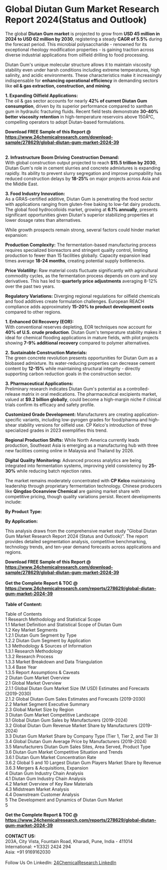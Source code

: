 <h1>Global Diutan Gum Market Research Report 2024(Status and Outlook)</h1><p>The global <strong>Diutan Gum market</strong> is projected to grow from <strong>USD 45 million in 2024 to USD 62 million by 2030</strong>, registering a steady <strong>CAGR of 5.5%</strong> during the forecast period. This microbial polysaccharide - renowned for its exceptional rheology modification properties - is gaining traction across diverse industrial applications from oilfield drilling to food processing.</p><p>Diutan Gum's unique molecular structure allows it to maintain viscosity stability even under harsh conditions including extreme temperatures, high salinity, and acidic environments. These characteristics make it increasingly indispensable for <strong>enhancing operational efficiency</strong> in demanding sectors like <strong>oil &amp; gas extraction, construction, and mining</strong>.</p><p><strong>1. Expanding Oilfield Applications:</strong><br>
The oil &amp; gas sector accounts for nearly <strong>42% of current Diutan Gum consumption</strong>, driven by its superior performance compared to xanthan gum in hydraulic fracturing fluids. Recent field tests demonstrate <strong>30-40% better viscosity retention</strong> in high-temperature reservoirs above 150Â°C, compelling operators to adopt Diutan-based formulations.</p><div><b>Download FREE Sample of this Report @ 
            <a href="https://www.24chemicalresearch.com/download-sample/278629/global-diutan-gum-market-2024-39">
            https://www.24chemicalresearch.com/download-sample/278629/global-diutan-gum-market-2024-39</a></b></div><br><p><strong>2. Infrastructure Boom Driving Construction Demand:</strong><br>
With global construction output projected to reach <strong>$15.5 trillion by 2030</strong>, Diutan Gum's role in cement slurries and concrete admixtures is expanding rapidly. Its ability to prevent slurry segregation and improve pumpability has reduced construction delays by <strong>18-25%</strong> on major projects across Asia and the Middle East.</p><p><strong>3. Food Industry Innovation:</strong><br>
As a GRAS-certified additive, Diutan Gum is penetrating the food sector with applications ranging from gluten-free baking to low-fat dairy products. The global food hydrocolloids market, growing at <strong>6.1% annually</strong>, presents significant opportunities given Diutan's superior stabilizing properties at lower dosage rates than alternatives.</p><p>While growth prospects remain strong, several factors could hinder market expansion:</p><p><strong>Production Complexity:</strong> The fermentation-based manufacturing process requires specialized bioreactors and stringent quality control, limiting production to fewer than 15 facilities globally. Capacity expansion lead times average <strong>18-24 months</strong>, creating potential supply bottlenecks.</p><p><strong>Price Volatility:</strong> Raw material costs fluctuate significantly with agricultural commodity cycles, as the fermentation process depends on corn and soy derivatives. This has led to <strong>quarterly price adjustments</strong> averaging 8-12% over the past two years.</p><p><strong>Regulatory Variations:</strong> Diverging regional regulations for oilfield chemicals and food additives create formulation challenges. European REACH compliance adds approximately <strong>15-20% to product development costs</strong> compared to other regions.</p><p><strong>1. Enhanced Oil Recovery (EOR):</strong><br>
With conventional reserves depleting, EOR techniques now account for <strong>40% of U.S. crude production</strong>. Diutan Gum's temperature stability makes it ideal for chemical flooding applications in mature fields, with pilot projects showing <strong>7-9% additional recovery</strong> compared to polymer alternatives.</p><p><strong>2. Sustainable Construction Materials:</strong><br>
The green concrete revolution presents opportunities for Diutan Gum as a biobased admixture. Its water-reducing properties can decrease cement content by <strong>12-15%</strong> while maintaining structural integrity - directly supporting carbon reduction goals in the construction sector.</p><p><strong>3. Pharmaceutical Applications:</strong><br>
Preliminary research indicates Diutan Gum's potential as a controlled-release matrix in oral medications. The pharmaceutical excipients market, valued at <strong>$9.2 billion globally</strong>, could become a high-margin niche if clinical trials confirm its efficacy and safety profile.</p><p><strong>Customized Grade Development:</strong> Manufacturers are creating application-specific variants, including low-pyrogen grades for food/pharma and high-shear stability versions for oilfield use. CP Kelco's introduction of three specialized grades in 2023 exemplifies this trend.</p><p><strong>Regional Production Shifts:</strong> While North America currently leads production, Southeast Asia is emerging as a manufacturing hub with three new facilities coming online in Malaysia and Thailand by 2026.</p><p><strong>Digital Quality Monitoring:</strong> Advanced process analytics are being integrated into fermentation systems, improving yield consistency by <strong>25-30%</strong> while reducing batch rejection rates.</p><p>The market remains moderately concentrated with <strong>CP Kelco</strong> maintaining leadership through proprietary fermentation technology. Chinese producers like <strong>Qingdao Oceanview Chemical</strong> are gaining market share with competitive pricing, though quality variations persist. Recent developments include:</p><p><strong>By Product Type:</strong></p><p><strong>By Application:</strong></p><p>This analysis draws from the comprehensive market study "Global Diutan Gum Market Research Report 2024 (Status and Outlook)". The report provides detailed segmentation analysis, competitive benchmarking, technology trends, and ten-year demand forecasts across applications and regions.</p><div><b>Download FREE Sample of this Report @ 
            <a href="https://www.24chemicalresearch.com/download-sample/278629/global-diutan-gum-market-2024-39">
            https://www.24chemicalresearch.com/download-sample/278629/global-diutan-gum-market-2024-39</a></b></div><br><div><b>Get the Complete Report & TOC @ 
            <a href="https://www.24chemicalresearch.com/reports/278629/global-diutan-gum-market-2024-39">
            https://www.24chemicalresearch.com/reports/278629/global-diutan-gum-market-2024-39</a></b></div><br>
            <b>Table of Content:</b><p>Table of Contents<br />
1 Research Methodology and Statistical Scope<br />
1.1 Market Definition and Statistical Scope of Diutan Gum<br />
1.2 Key Market Segments<br />
1.2.1 Diutan Gum Segment by Type<br />
1.2.2 Diutan Gum Segment by Application<br />
1.3 Methodology & Sources of Information<br />
1.3.1 Research Methodology<br />
1.3.2 Research Process<br />
1.3.3 Market Breakdown and Data Triangulation<br />
1.3.4 Base Year<br />
1.3.5 Report Assumptions & Caveats<br />
2 Diutan Gum Market Overview<br />
2.1 Global Market Overview<br />
2.1.1 Global Diutan Gum Market Size (M USD) Estimates and Forecasts (2019-2030)<br />
2.1.2 Global Diutan Gum Sales Estimates and Forecasts (2019-2030)<br />
2.2 Market Segment Executive Summary<br />
2.3 Global Market Size by Region<br />
3 Diutan Gum Market Competitive Landscape<br />
3.1 Global Diutan Gum Sales by Manufacturers (2019-2024)<br />
3.2 Global Diutan Gum Revenue Market Share by Manufacturers (2019-2024)<br />
3.3 Diutan Gum Market Share by Company Type (Tier 1, Tier 2, and Tier 3)<br />
3.4 Global Diutan Gum Average Price by Manufacturers (2019-2024)<br />
3.5 Manufacturers Diutan Gum Sales Sites, Area Served, Product Type<br />
3.6 Diutan Gum Market Competitive Situation and Trends<br />
3.6.1 Diutan Gum Market Concentration Rate<br />
3.6.2 Global 5 and 10 Largest Diutan Gum Players Market Share by Revenue<br />
3.6.3 Mergers & Acquisitions, Expansion<br />
4 Diutan Gum Industry Chain Analysis<br />
4.1 Diutan Gum Industry Chain Analysis<br />
4.2 Market Overview of Key Raw Materials<br />
4.3 Midstream Market Analysis<br />
4.4 Downstream Customer Analysis<br />
5 The Development and Dynamics of Diutan Gum Market <br />
5</p><div><b>Get the Complete Report & TOC @ 
            <a href="https://www.24chemicalresearch.com/reports/278629/global-diutan-gum-market-2024-39">
            https://www.24chemicalresearch.com/reports/278629/global-diutan-gum-market-2024-39</a></b></div><br><b>CONTACT US:</b><br>
            203A, City Vista, Fountain Road, Kharadi, Pune, India - 411014<br>
            International: +1(332) 2424 294<br>
            Asia: +91 9169162030 <br><br>
            Follow Us On LinkedIn: <a href="https://www.linkedin.com/company/24chemicalresearch/">24ChemicalResearch LinkedIn</a>